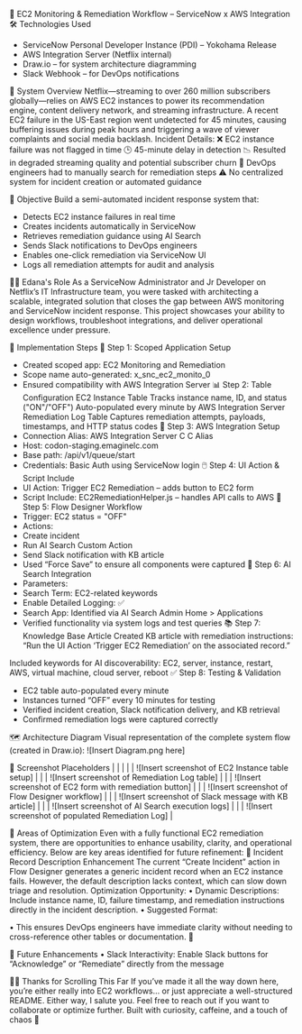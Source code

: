 🚨 EC2 Monitoring & Remediation Workflow – ServiceNow x AWS Integration
🛠️ Technologies Used
- ServiceNow Personal Developer Instance (PDI) – Yokohama Release
- AWS Integration Server (Netflix internal)
- Draw.io – for system architecture diagramming
- Slack Webhook – for DevOps notifications

🏢 System Overview
Netflix—streaming to over 260 million subscribers globally—relies on AWS EC2 instances to power its recommendation engine, content delivery network, and streaming infrastructure. A recent EC2 failure in the US-East region went undetected for 45 minutes, causing buffering issues during peak hours and triggering a wave of viewer complaints and social media backlash.
Incident Details:
❌ EC2 instance failure was not flagged in time
🕒 45-minute delay in detection
📉 Resulted in degraded streaming quality and potential subscriber churn
📂 DevOps engineers had to manually search for remediation steps
⚠️ No centralized system for incident creation or automated guidance

🎯 Objective
Build a semi-automated incident response system that:
- Detects EC2 instance failures in real time
- Creates incidents automatically in ServiceNow
- Retrieves remediation guidance using AI Search
- Sends Slack notifications to DevOps engineers
- Enables one-click remediation via ServiceNow UI
- Logs all remediation attempts for audit and analysis

👩‍💻 Edana's Role
As a ServiceNow Administrator and Jr Developer on Netflix’s IT Infrastructure team, you were tasked with architecting a scalable, integrated solution that closes the gap between AWS monitoring and ServiceNow incident response. This project showcases your ability to design workflows, troubleshoot integrations, and deliver operational excellence under pressure.

📝 Implementation Steps
🔧 Step 1: Scoped Application Setup
- Created scoped app: EC2 Monitoring and Remediation
- Scope name auto-generated: x_snc_ec2_monito_0
- Ensured compatibility with AWS Integration Server
📊 Step 2: Table Configuration
EC2 Instance Table
Tracks instance name, ID, and status ("ON"/"OFF")
Auto-populated every minute by AWS Integration Server
Remediation Log Table
Captures remediation attempts, payloads, timestamps, and HTTP status codes
🔐 Step 3: AWS Integration Setup
- Connection Alias: AWS Integration Server C C Alias
- Host: codon-staging.emaginelc.com
- Base path: /api/v1/queue/start
- Credentials: Basic Auth using ServiceNow login
🖱️ Step 4: UI Action & Script Include
- UI Action: Trigger EC2 Remediation – adds button to EC2 form
- Script Include: EC2RemediationHelper.js – handles API calls to AWS
🔁 Step 5: Flow Designer Workflow
- Trigger: EC2 status = "OFF"
- Actions:
- Create incident
- Run AI Search Custom Action
- Send Slack notification with KB article
- Used “Force Save” to ensure all components were captured
🧠 Step 6: AI Search Integration
- Parameters:
- Search Term: EC2-related keywords
- Enable Detailed Logging: ✅
- Search App: Identified via AI Search Admin Home > Applications
- Verified functionality via system logs and test queries
📚 Step 7: Knowledge Base Article
Created KB article with remediation instructions:
“Run the UI Action ‘Trigger EC2 Remediation’ on the associated record.”

Included keywords for AI discoverability:
EC2, server, instance, restart, AWS, virtual machine, cloud server, reboot
✅ Step 8: Testing & Validation
- EC2 table auto-populated every minute
- Instances turned “OFF” every 10 minutes for testing
- Verified incident creation, Slack notification delivery, and KB retrieval
- Confirmed remediation logs were captured correctly

🗺️ Architecture Diagram
Visual representation of the complete system flow (created in Draw.io):
![Insert Diagram.png here]

📸 Screenshot Placeholders
|  |  | 
|  | ![Insert screenshot of EC2 Instance table setup] | 
|  | ![Insert screenshot of Remediation Log table] | 
|  | ![Insert screenshot of EC2 form with remediation button] | 
|  | ![Insert screenshot of Flow Designer workflow] | 
|  | ![Insert screenshot of Slack message with KB article] | 
|  | ![Insert screenshot of AI Search execution logs] | 
|  | ![Insert screenshot of populated Remediation Log] | 

🧪 Areas of Optimization
Even with a fully functional EC2 remediation system, there are opportunities to enhance usability, clarity, and operational efficiency. Below are key areas identified for future refinement:
📝 Incident Record Description Enhancement
The current “Create Incident” action in Flow Designer generates a generic incident record when an EC2 instance fails. However, the default description lacks context, which can slow down triage and resolution.
Optimization Opportunity:
• 	Dynamic Descriptions: Include instance name, ID, failure timestamp, and remediation instructions directly in the incident description.
• 	Suggested Format:

• 	This ensures DevOps engineers have immediate clarity without needing to cross-reference other tables or documentation.
📸 

🧪 Future Enhancements
• 	Slack Interactivity: Enable Slack buttons for “Acknowledge” or “Remediate” directly from the message

🙏🏾 Thanks for Scrolling This Far
If you’ve made it all the way down here, you’re either really into EC2 workflows… or just appreciate a well-structured README. Either way, I salute you.
Feel free to reach out if you want to collaborate or optimize further.
Built with curiosity, caffeine, and a touch of chaos 🤯


